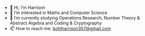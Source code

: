 - 👋 Hi, I’m Harrison
- 👀 I’m interested in Maths and Computer Science
- 🌱 I’m currently studying Operations Research, Number Theory & Abstract Algebra and Coding & Cryptography
- 📫 How to reach me: bohlharrison357@gmail.com

<!---
fruitBohl/fruitBohl is a ✨ special ✨ repository because its `README.md` (this file) appears on your GitHub profile.
You can click the Preview link to take a look at your changes.
--->
